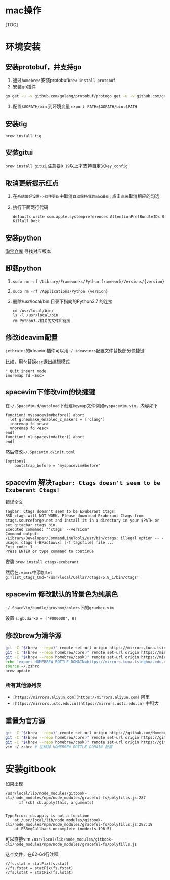 # mac操作

[TOC]

# 环境安装

## 安装protobuf，并支持go

1. 通过`homebrew` 安装protobuf`brew install protobuf`
2. 安装go插件

```bash
go get -u -v github.com/golang/protobuf/protogo get -u -v github.com/golang/protobuf/protoc-gen-go
```

1. 配置`$GOPATH/bin` 到环境变量 `export PATH=$GOPATH/bin:$PATH`

## 安装tig

`brew install tig`

## 安装gitui

`brew install gitui`,注意要`0.19`以上才支持自定义`key_config`

## 取消更新提示红点

1. 在`系统偏好设置->软件更新`中取消`自动保持我的mac最新`, 点击`高级`取消相应的勾选
2. 执行下面两行代码
   
    ```
    defaults write com.apple.systempreferences AttentionPrefBundleIDs 0
    Killall Dock
    ```
    

## 安装python

[淘宝仓库](http://npm.taobao.org/mirrors/python/) 寻找对应版本

## 卸载python

1. `sudo rm -rf /Library/Frameworks/Python.framework/Versions/{version}`
2. `sudo rm -rf /Applications/Python {version}`
3. 删除/usr/local/bin 目录下指向的Python3.7 的连接
   
    ```
    cd /usr/local/bin/
    ls -l /usr/local/bin
    rm Python3.7相关的文件和链接
    ```
    

## 修改ideavim配置

`jetbrains`的ideavim插件可以用`~/.ideavimrs`配置文件替换部分快捷键

比如，用`fd`替换`esc`退出编辑模式

```
" Quit insert mode
inoremap fd <Esc>
```

## spacevim下修改vim的快捷键

在`~/.SpaceVim.d/autoload`下创建`keymap`文件例如`myspacevim.vim`，内容如下

```
function! myspacevim#before() abort
  let g:neomake_enabled_c_makers = ['clang']
  inoremap fd <esc>
  vnoremap fd <esc>
endf
function! mluspacevim#after() abort
endf
```

然后修改`~/.Spacevim.d/init.toml`

```
[options]
    bootstrap_before = "myspacevim#before"
```

## spacevim 解决`Tagbar: Ctags doesn't seem to be Exuberant Ctags!`

错误全文

```
Tagbar: Ctags doesn't seem to be Exuberant Ctags!
BSD ctags will NOT WORK. Please download Exuberant Ctags from ctags.sourceforge.net and install it in a directory in your $PATH or set g:tagbar_ctags_bin.
Executed command: "'ctags' --version"
Command output:
/Library/Developer/CommandLineTools/usr/bin/ctags: illegal option -- -
usage: ctags [-BFadtuwvx] [-f tagsfile] file ...
Exit code: 1
Press ENTER or type command to continue
```

安装 `brew install ctags-exuberant`

然后在`.vimrc`中添加`let g:Tlist_Ctags_Cmd='/usr/local/Cellar/ctags/5.8_1/bin/ctags'`

## spacevim 修改默认的背景色为纯黑色

`~/.SpaceVim/bundle/gruvbox/colors`下的`gruvbox.vim`

设置 `s:gb.dark0 = ["#000000", 0]`

## 修改brew为清华源

```bash
git -C "$(brew --repo)" remote set-url origin https://mirrors.tuna.tsinghua.edu.cn/git/homebrew/brew.git
git -C "$(brew --repo homebrew/core)" remote set-url origin https://mirrors.tuna.tsinghua.edu.cn/git/homebrew/homebrew-core.git
git -C "$(brew --repo homebrew/cask)" remote set-url origin https://mirrors.tuna.tsinghua.edu.cn/git/homebrew/homebrew-cask.git
echo 'export HOMEBREW_BOTTLE_DOMAIN=https://mirrors.tuna.tsinghua.edu.cn/homebrew-bottles' >> ~/.zshrc
source ~/.zshrc
brew update
```

### 所有其他源列表

- `[https://mirrors.aliyun.com](https://mirrors.aliyun.com)` 阿里
- `[https://mirrors.ustc.edu.cn](https://mirrors.ustc.edu.cn)` 中科大

## 重置为官方源

```bash
git -C "$(brew --repo)" remote set-url origin https://github.com/Homebrew/brew.git
git -C "$(brew --repo homebrew/core)" remote set-url origin https://github.com/Homebrew/homebrew-core.git
git -C "$(brew --repo homebrew/cask)" remote set-url origin https://github.com/Homebrew/homebrew-cask
vim ~/.zshrc # 注释掉 HOMEBREW_BOTTLE_DOMAIN 配置
```

# 安装gitbook

如果出现

```
/usr/local/lib/node_modules/gitbook-cli/node_modules/npm/node_modules/graceful-fs/polyfills.js:287
      if (cb) cb.apply(this, arguments)
                 ^

TypeError: cb.apply is not a function
    at /usr/local/lib/node_modules/gitbook-cli/node_modules/npm/node_modules/graceful-fs/polyfills.js:287:18
    at FSReqCallback.oncomplete (node:fs:196:5)
```

可以直接vim `/usr/local/lib/node_modules/gitbook-cli/node_modules/npm/node_modules/graceful-fs/polyfills.js`

这个文件，在62-64行注释

```
//fs.stat = statFix(fs.stat)
//fs.fstat = statFix(fs.fstat)
//fs.lstat = statFix(fs.lstat)
```